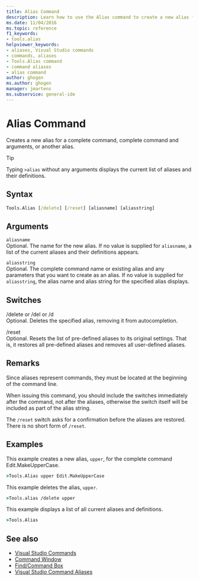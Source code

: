 ```yaml
---
title: Alias Command
description: Learn how to use the Alias command to create a new alias for a complete command, complete command and arguments, or another alias.
ms.date: 11/04/2016
ms.topic: reference
f1_keywords:
- tools.alias
helpviewer_keywords:
- aliases, Visual Studio commands
- commands, aliases
- Tools.Alias command
- command aliases
- alias command
author: ghogen
ms.author: ghogen
manager: jmartens
ms.subservice: general-ide
---
```

# Alias Command

Creates a new alias for a complete command, complete command and arguments, or another alias.

> [!TIP]
> Typing `>alias` without any arguments displays the current list of aliases and their definitions.

## Syntax

```cmd
Tools.Alias [/delete] [/reset] [aliasname] [aliasstring]
```

## Arguments
`aliasname`\
Optional. The name for the new alias. If no value is supplied for `aliasname`, a list of the current aliases and their definitions appears.

`aliasstring`\
Optional. The complete command name or existing alias and any parameters that you want to create as an alias. If no value is supplied for `aliasstring`, the alias name and alias string for the specified alias displays.

## Switches
/delete or /del or /d\
Optional. Deletes the specified alias, removing it from autocompletion.

/reset\
Optional. Resets the list of pre-defined aliases to its original settings. That is, it restores all pre-defined aliases and removes all user-defined aliases.

## Remarks
Since aliases represent commands, they must be located at the beginning of the command line.

When issuing this command, you should include the switches immediately after the command, not after the aliases, otherwise the switch itself will be included as part of the alias string.

The `/reset` switch asks for a confirmation before the aliases are restored. There is no short form of `/reset`.

## Examples
This example creates a new alias, `upper`, for the complete command Edit.MakeUpperCase.

```cmd
>Tools.Alias upper Edit.MakeUpperCase
```

This example deletes the alias, `upper`.

```cmd
>Tools.alias /delete upper
```

This example displays a list of all current aliases and definitions.

```cmd
>Tools.Alias
```

## See also

- [Visual Studio Commands](../../ide/reference/visual-studio-commands.md)
- [Command Window](../../ide/reference/command-window.md)
- [Find/Command Box](../../ide/find-command-box.md)
- [Visual Studio Command Aliases](../../ide/reference/visual-studio-command-aliases.md)
